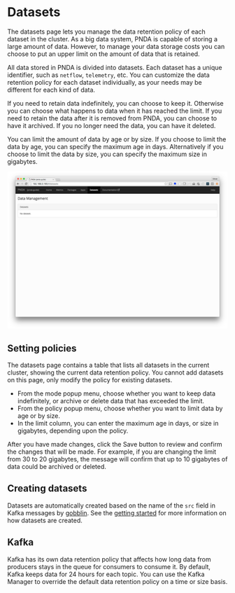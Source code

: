 # Datasets

The datasets page lets you manage the data retention policy of each dataset in the cluster. As a big data system, PNDA is capable of storing a large amount of data. However, to manage your data storage costs you can choose to put an upper limit on the amount of data that is retained. 

All data stored in PNDA is divided into datasets. Each dataset has a unique identifier, such as `netflow`, `telemetry`, etc. You can customize the data retention policy for each dataset individually, as your needs may be different for each kind of data. 

If you need to retain data indefinitely, you can choose to keep it. Otherwise you can choose what happens to data when it has reached the limit. If you need to retain the data after it is removed from PNDA, you can choose to have it archived. If you no longer need the data, you can have it deleted. 

You can limit the amount of data by age or by size. If you choose to limit the data by age, you can specify the maximum age in days. Alternatively if you choose to limit the data by size, you can specify the maximum size in gigabytes. 

![Datasets](images/datasets_none.png)

## Setting policies

The datasets page contains a table that lists all datasets in the current cluster, showing the current data retention policy. You cannot add datasets on this page, only modify the policy for existing datasets.

- From the mode popup menu, choose whether you want to keep data indefinitely, or archive or delete data that has exceeded the limit. 
- From the policy popup menu, choose whether you want to limit data by age or by size. 
- In the limit column, you can enter the maximum age in days, or size in gigabytes, depending upon the policy.  

After you have made changes, click the Save button to review and confirm the changes that will be made. For example, if you are changing the limit from 30 to 20 gigabytes, the message will confirm that up to 10 gigabytes of data could be archived or deleted.

## Creating datasets

Datasets are automatically created based on the name of the `src` field in Kafka messages by [gobblin](https://github.com/pndaproject/gobblin). See the [getting started](../gettingstarted/README.md#producer-integration) for more information on how datasets are created.  

## Kafka

Kafka has its own data retention policy that affects how long data from producers stays in the queue for consumers to consume it. By default, Kafka keeps data for 24 hours for each topic. You can use the Kafka Manager to override the default data retention policy on a time or size basis. 